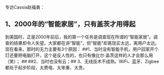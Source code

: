 专访Cassia赵福勇：
## 1、2000年的“智能家居”，只有盖茨才用得起
到美国时，正是2000年前后，我的第一个任务是调查现在所谓的“智能家居”。调查的结果却令人失望。大家都在讲“智能”，但“智能”却离现实太远，离用户太远。
现在看来，那时的无力主要有3个原因：
##1、当时没有智能手机，用户回家开个灯还要把电脑打开，这个是反人性的，也只有像比尔·盖茨这样的人才会那么用（笑）； ##
##2、当时也没有云；##
3、无线技术不成熟。WiFi、蓝牙、Zigbee都处于起步阶段，太费电、太笨重、太贵。
